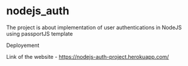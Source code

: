 # nodejs_auth
The project is about implementation of user authentications in NodeJS using passportJS template

Deployement

Link of the website - https://nodejs-auth-project.herokuapp.com/
